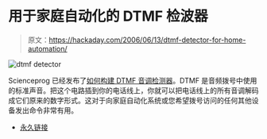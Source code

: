 # 用于家庭自动化的 DTMF 检波器

> 原文：<https://hackaday.com/2006/06/13/dtmf-detector-for-home-automation/>

![dtmf detector](img/1ee0a21f3119e35b7a66105c0fb91cd1.png)

Scienceprog 已经发布了[如何构建 DTMF 音调检测器](http://www.scienceprog.com/design-and-implementation-of-dtmf-detector/)。DTMF 是音频拨号中使用的标准声音。把这个电路插到你的电话线上，你就可以把电话线上的所有音调解码成它们原来的数字形式。这对于向家庭自动化系统或您希望拨号访问的任何其他设备发出命令非常有用。

*   [永久链接](http://www.scienceprog.com/design-and-implementation-of-dtmf-detector/)